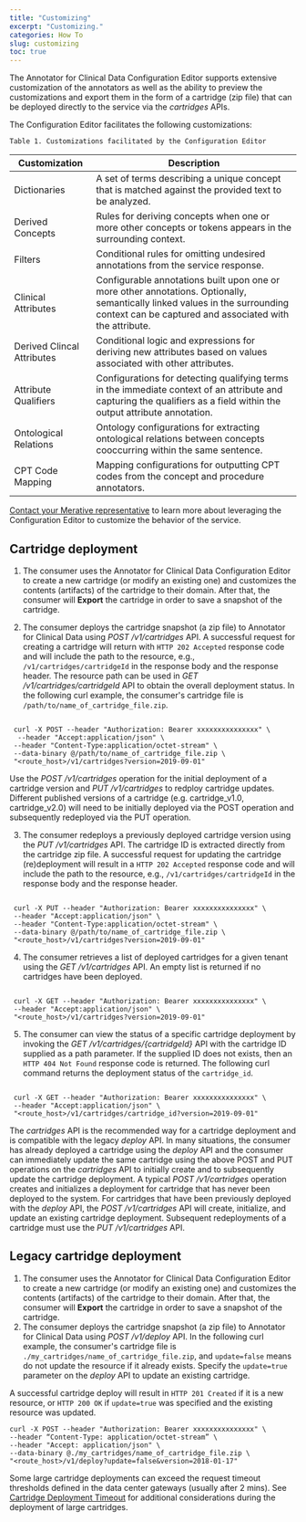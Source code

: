 ```yaml
---
title: "Customizing"
excerpt: "Customizing."
categories: How To
slug: customizing
toc: true
---
```

<!--                                                                    -->
<!-- (C) Copyright Merative US L.P. and others 2018, 2023                -->
<!--                                                                    -->
<!-- SPDX-License-Identifier: Apache-2.0                                -->
<!--                                                                    -->

<!-- ---

copyright:
  years: 2011, 2019
lastupdated: "2019-04-12"

keywords: annotator clinical data, clinical data, annotation

subcollection: wh-acd

--- -->

<!-- # Customizing -->

The Annotator for Clinical Data Configuration Editor supports extensive customization of the annotators as well as the ability to preview the customizations and export them in the form of a cartridge (zip file) that can be deployed directly to the service via the _cartridges_ APIs.

The Configuration Editor facilitates the following customizations:

`Table 1. Customizations facilitated by the Configuration Editor`

| Customization | Description |
|----|----|
| Dictionaries | A set of terms describing a unique concept that is matched against the provided text to be analyzed. |
| Derived Concepts | Rules for deriving concepts when one or more other concepts or tokens appears in the surrounding context. |
| Filters | Conditional rules for omitting undesired annotations from the service response. |
| Clinical Attributes | Configurable annotations built upon one or more other annotations. Optionally, semantically linked values in the surrounding context can be captured and associated with the attribute. |
| Derived Clincal Attributes | Conditional logic and expressions for deriving new attributes based on values associated with other attributes. |
| Attribute Qualifiers | Configurations for detecting qualifying terms in the immediate context of an attribute and capturing the qualifiers as a field within the output attribute annotation. |
| Ontological Relations | Ontology configurations for extracting ontological relations between concepts cooccurring within the same sentence. |
| CPT Code Mapping | Mapping configurations for outputting CPT codes from the concept and procedure annotators. |

[Contact your Merative representative](/support/support/) to learn more about leveraging the Configuration Editor to customize the behavior of the service.

## Cartridge deployment

1. The consumer uses the Annotator for Clinical Data Configuration Editor to create a new cartridge (or modify an existing one) and customizes the contents (artifacts) of the cartridge to their domain. After that, the consumer will **Export** the cartridge in order to save a snapshot of the cartridge.

2. The consumer deploys the cartridge snapshot (a zip file) to Annotator for Clinical Data using _POST /v1/cartridges_ API. A successful request for creating a cartridge will return with `HTTP 202 Accepted` response code and will include the path to the resource, e.g., `/v1/cartridges/cartridgeId` in the response body and the response header. The resource path can be used in _GET /v1/cartridges/cartridgeId_ API to obtain the overall deployment status. In the following curl example, the consumer's cartridge file is `/path/to/name_of_cartridge_file.zip`.

```Curl

 curl -X POST --header "Authorization: Bearer xxxxxxxxxxxxxxx" \
  --header "Accept:application/json" \
 --header "Content-Type:application/octet-stream" \
 --data-binary @/path/to/name_of_cartridge_file.zip \
 "<route_host>/v1/cartridges?version=2019-09-01"

```

Use the _POST /v1/cartridges_ operation for the initial deployment of a cartridge version and _PUT /v1/cartridges_ to redploy cartridge updates. Different published versions of a cartridge (e.g. cartridge_v1.0, cartridge_v2.0) will need to be initially deployed via the POST operation and subsequently redeployed via the PUT operation.

3. The consumer redeploys a previously deployed cartridge version using the _PUT /v1/cartridges_ API. The cartridge ID is extracted directly from the cartridge zip file. A successful request for updating the cartridge (re)deployment will result in a `HTTP 202 Accepted` response code and will include the path to the resource, e.g., `/v1/cartridges/cartridgeId` in the response body and the response header.

```Curl

 curl -X PUT --header "Authorization: Bearer xxxxxxxxxxxxxxx" \
 --header "Accept:application/json" \
 --header "Content-Type:application/octet-stream" \
 --data-binary @/path/to/name_of_cartridge_file.zip \
 "<route_host>/v1/cartridges?version=2019-09-01"

```

4. The consumer retrieves a list of deployed cartridges for a given tenant using the _GET /v1/cartridges_ API. An empty list is returned if no cartridges have been deployed.

```Curl

 curl -X GET --header "Authorization: Bearer xxxxxxxxxxxxxxx" \
 --header "Accept:application/json" \
 "<route_host>/v1/cartridges?version=2019-09-01"

```

5. The consumer can view the status of a specific cartridge deployment by invoking the _GET /v1/cartridges/{cartridgeId}_ API with the cartridge ID supplied as a path parameter. If the supplied ID does not exists, then an `HTTP 404 Not Found` response code is returned. The following curl command returns the deployment status of the `cartridge_id`.

```Curl

 curl -X GET --header "Authorization: Bearer xxxxxxxxxxxxxxx" \
 --header "Accept:application/json" \
 "<route_host>/v1/cartridges/cartridge_id?version=2019-09-01"

```

The _cartridges_ API is the recommended way for a cartridge deployment and is compatible with the legacy _deploy_ API. In many situations, the consumer has already deployed a cartridge using the _deploy_ API and the consumer can immediately update the same cartridge using the above POST and PUT operations on the _cartridges_ API to initially create and to subsequently update the cartridge deployment.
A typical _POST /v1/cartridges_ operation creates and initializes a deployment for cartridge that has never been deployed to the system. For cartridges that have been previously deployed with the _deploy_ API, the _POST /v1/cartridges_ API will create, initialize, and update an existing cartridge deployment. Subsequent redeployments of a cartridge must use the _PUT /v1/cartridges_ API.

## Legacy cartridge deployment

1. The consumer uses the Annotator for Clinical Data Configuration Editor to create a new cartridge (or modify an existing one) and customizes the contents (artifacts) of the cartridge to their domain. After that, the consumer will **Export** the cartridge in order to save a snapshot of the cartridge.
2. The consumer deploys the cartridge snapshot (a zip file) to Annotator for Clinical Data using _POST /v1/deploy_ API. In the following curl example, the consumer's cartridge file is `./my_cartridges/name_of_cartridge_file.zip`, and `update=false` means do not update the resource if it already exists. Specify the `update=true` parameter on the _deploy_ API to update an existing cartridge.

A successful cartridge deploy will result in `HTTP 201 Created` if it is a new resource, or `HTTP 200 OK` if `update=true` was specified and the existing resource was updated.

```Curl
curl -X POST --header "Authorization: Bearer xxxxxxxxxxxxxxx" \
--header “Content-Type: application/octet-stream” \
--header "Accept: application/json" \
--data-binary @./my_cartridges/name_of_cartridge_file.zip \
"<route_host>/v1/deploy?update=false&version=2018-01-17"
```

Some large cartridge deployments can exceed the request timeout thresholds defined in the data center gateways (usually after 2 mins). See [Cartridge Deployment Timeout](/usage/known_limitations/#cartridge-deployment-timeouts) for additional considerations during the deployment of large cartridges.
